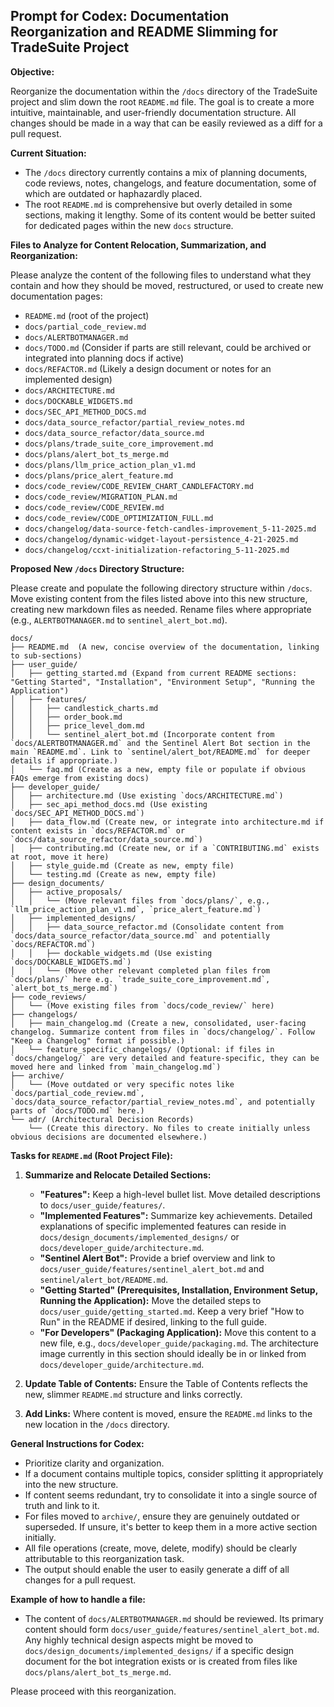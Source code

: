 ## Prompt for Codex: Documentation Reorganization and README Slimming for TradeSuite Project

**Objective:**

Reorganize the documentation within the `/docs` directory of the TradeSuite project and slim down the root `README.md` file. The goal is to create a more intuitive, maintainable, and user-friendly documentation structure. All changes should be made in a way that can be easily reviewed as a diff for a pull request.

**Current Situation:**

*   The `/docs` directory currently contains a mix of planning documents, code reviews, notes, changelogs, and feature documentation, some of which are outdated or haphazardly placed.
*   The root `README.md` is comprehensive but overly detailed in some sections, making it lengthy. Some of its content would be better suited for dedicated pages within the new `docs` structure.

**Files to Analyze for Content Relocation, Summarization, and Reorganization:**

Please analyze the content of the following files to understand what they contain and how they should be moved, restructured, or used to create new documentation pages:

*   `README.md` (root of the project)
*   `docs/partial_code_review.md`
*   `docs/ALERTBOTMANAGER.md`
*   `docs/TODO.md` (Consider if parts are still relevant, could be archived or integrated into planning docs if active)
*   `docs/REFACTOR.md` (Likely a design document or notes for an implemented design)
*   `docs/ARCHITECTURE.md`
*   `docs/DOCKABLE_WIDGETS.md`
*   `docs/SEC_API_METHOD_DOCS.md`
*   `docs/data_source_refactor/partial_review_notes.md`
*   `docs/data_source_refactor/data_source.md`
*   `docs/plans/trade_suite_core_improvement.md`
*   `docs/plans/alert_bot_ts_merge.md`
*   `docs/plans/llm_price_action_plan_v1.md`
*   `docs/plans/price_alert_feature.md`
*   `docs/code_review/CODE_REVIEW_CHART_CANDLEFACTORY.md`
*   `docs/code_review/MIGRATION_PLAN.md`
*   `docs/code_review/CODE_REVIEW.md`
*   `docs/code_review/CODE_OPTIMIZATION_FULL.md`
*   `docs/changelog/data-source-fetch-candles-improvement_5-11-2025.md`
*   `docs/changelog/dynamic-widget-layout-persistence_4-21-2025.md`
*   `docs/changelog/ccxt-initialization-refactoring_5-11-2025.md`

**Proposed New `/docs` Directory Structure:**

Please create and populate the following directory structure within `/docs`. Move existing content from the files listed above into this new structure, creating new markdown files as needed. Rename files where appropriate (e.g., `ALERTBOTMANAGER.md` to `sentinel_alert_bot.md`).

```
docs/
├── README.md  (A new, concise overview of the documentation, linking to sub-sections)
├── user_guide/
│   ├── getting_started.md (Expand from current README sections: "Getting Started", "Installation", "Environment Setup", "Running the Application")
│   ├── features/
│   │   ├── candlestick_charts.md
│   │   ├── order_book.md
│   │   ├── price_level_dom.md
│   │   └── sentinel_alert_bot.md (Incorporate content from `docs/ALERTBOTMANAGER.md` and the Sentinel Alert Bot section in the main `README.md`. Link to `sentinel/alert_bot/README.md` for deeper details if appropriate.)
│   └── faq.md (Create as a new, empty file or populate if obvious FAQs emerge from existing docs)
├── developer_guide/
│   ├── architecture.md (Use existing `docs/ARCHITECTURE.md`)
│   ├── sec_api_method_docs.md (Use existing `docs/SEC_API_METHOD_DOCS.md`)
│   ├── data_flow.md (Create new, or integrate into architecture.md if content exists in `docs/REFACTOR.md` or `docs/data_source_refactor/data_source.md`)
│   ├── contributing.md (Create new, or if a `CONTRIBUTING.md` exists at root, move it here)
│   ├── style_guide.md (Create as new, empty file)
│   └── testing.md (Create as new, empty file)
├── design_documents/
│   ├── active_proposals/
│   │   └── (Move relevant files from `docs/plans/`, e.g., `llm_price_action_plan_v1.md`, `price_alert_feature.md`)
│   ├── implemented_designs/
│   │   ├── data_source_refactor.md (Consolidate content from `docs/data_source_refactor/data_source.md` and potentially `docs/REFACTOR.md`)
│   │   ├── dockable_widgets.md (Use existing `docs/DOCKABLE_WIDGETS.md`)
│   │   └── (Move other relevant completed plan files from `docs/plans/` here e.g. `trade_suite_core_improvement.md`, `alert_bot_ts_merge.md`)
├── code_reviews/
│   └── (Move existing files from `docs/code_review/` here)
├── changelogs/
│   ├── main_changelog.md (Create a new, consolidated, user-facing changelog. Summarize content from files in `docs/changelog/`. Follow "Keep a Changelog" format if possible.)
│   └── feature_specific_changelogs/ (Optional: if files in `docs/changelog/` are very detailed and feature-specific, they can be moved here and linked from `main_changelog.md`)
├── archive/
│   └── (Move outdated or very specific notes like `docs/partial_code_review.md`, `docs/data_source_refactor/partial_review_notes.md`, and potentially parts of `docs/TODO.md` here.)
└── adr/ (Architectural Decision Records)
    └── (Create this directory. No files to create initially unless obvious decisions are documented elsewhere.)
```

**Tasks for `README.md` (Root Project File):**

1.  **Summarize and Relocate Detailed Sections:**
    *   **"Features":** Keep a high-level bullet list. Move detailed descriptions to `docs/user_guide/features/`.
    *   **"Implemented Features":** Summarize key achievements. Detailed explanations of specific implemented features can reside in `docs/design_documents/implemented_designs/` or `docs/developer_guide/architecture.md`.
    *   **"Sentinel Alert Bot":** Provide a brief overview and link to `docs/user_guide/features/sentinel_alert_bot.md` and `sentinel/alert_bot/README.md`.
    *   **"Getting Started" (Prerequisites, Installation, Environment Setup, Running the Application):** Move the detailed steps to `docs/user_guide/getting_started.md`. Keep a very brief "How to Run" in the README if desired, linking to the full guide.
    *   **"For Developers" (Packaging Application):** Move this content to a new file, e.g., `docs/developer_guide/packaging.md`. The architecture image currently in this section should ideally be in or linked from `docs/developer_guide/architecture.md`.

2.  **Update Table of Contents:** Ensure the Table of Contents reflects the new, slimmer `README.md` structure and links correctly.

3.  **Add Links:** Where content is moved, ensure the `README.md` links to the new location in the `/docs` directory.

**General Instructions for Codex:**

*   Prioritize clarity and organization.
*   If a document contains multiple topics, consider splitting it appropriately into the new structure.
*   If content seems redundant, try to consolidate it into a single source of truth and link to it.
*   For files moved to `archive/`, ensure they are genuinely outdated or superseded. If unsure, it's better to keep them in a more active section initially.
*   All file operations (create, move, delete, modify) should be clearly attributable to this reorganization task.
*   The output should enable the user to easily generate a diff of all changes for a pull request.

**Example of how to handle a file:**
*   The content of `docs/ALERTBOTMANAGER.md` should be reviewed. Its primary content should form `docs/user_guide/features/sentinel_alert_bot.md`. Any highly technical design aspects might be moved to `docs/design_documents/implemented_designs/` if a specific design document for the bot integration exists or is created from files like `docs/plans/alert_bot_ts_merge.md`.

Please proceed with this reorganization.
```
